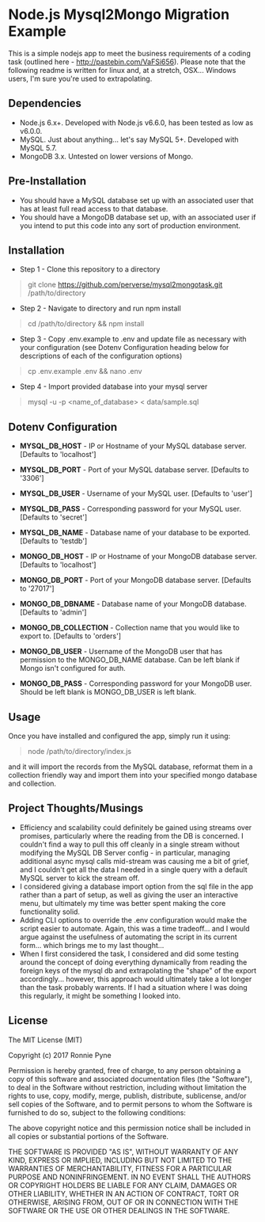 # Node.js Mysql2Mongo Migration Example

This is a simple nodejs app to meet the business requirements of a coding task (outlined here - http://pastebin.com/VaFSi656). Please note that the following readme is written for linux and, at a stretch, OSX... Windows users, I'm sure you're used to extrapolating.

## Dependencies

* Node.js 6.x+. Developed with Node.js v6.6.0, has been tested as low as v6.0.0.
* MySQL. Just about anything... let's say MySQL 5+. Developed with MySQL 5.7.
* MongoDB 3.x. Untested on lower versions of Mongo.

## Pre-Installation

* You should have a MySQL database set up with an associated user that has at least full read access to that database.
* You should have a MongoDB database set up, with an associated user if you intend to put this code into any sort of production environment.

## Installation

* Step 1 - Clone this repository to a directory
> git clone https://github.com/perverse/mysql2mongotask.git /path/to/directory

* Step 2 - Navigate to directory and run npm install
> cd /path/to/directory && npm install

* Step 3 - Copy .env.example to .env and update file as necessary with your configuration (see Dotenv Configuration heading below for descriptions of each of the configuration options)
> cp .env.example .env && nano .env

* Step 4 - Import provided database into your mysql server
> mysql -u <username> -p<password> <name_of_database> < data/sample.sql

## Dotenv Configuration

* **MYSQL_DB_HOST** - IP or Hostname of your MySQL database server. [Defaults to 'localhost']
* **MYSQL_DB_PORT** - Port of your MySQL database server. [Defaults to '3306']
* **MYSQL_DB_USER** - Username of your MySQL user. [Defaults to 'user']
* **MYSQL_DB_PASS** - Corresponding password for your MySQL user. [Defaults to 'secret']
* **MYSQL_DB_NAME** - Database name of your database to be exported. [Defaults to 'testdb']

* **MONGO_DB_HOST** - IP or Hostname of your MongoDB database server. [Defaults to 'localhost']
* **MONGO_DB_PORT** - Port of your MongoDB database server. [Defaults to '27017']
* **MONGO_DB_DBNAME** - Database name of your MongoDB database. [Defaults to 'admin']
* **MONGO_DB_COLLECTION** - Collection name that you would like to export to. [Defaults to 'orders']
* **MONGO_DB_USER** - Username of the MongoDB user that has permission to the MONGO_DB_NAME database. Can be left blank if Mongo isn't configured for auth.
* **MONGO_DB_PASS** - Corresponding password for your MongoDB user. Should be left blank is MONGO_DB_USER is left blank.

## Usage

Once you have installed and configured the app, simply run it using:

> node /path/to/directory/index.js

and it will import the records from the MySQL database, reformat them in a collection friendly way and import them into your specified mongo database and collection.

## Project Thoughts/Musings

* Efficiency and scalability could definitely be gained using streams over promises, particularly where the reading from the DB is concerned. I couldn't find a way to pull this off cleanly in a single stream without modifying the MySQL DB Server config - in particular, managing additional async mysql calls mid-stream was causing me a bit of grief, and I couldn't get all the data I needed in a single query with a default MySQL server to kick the stream off.
* I considered giving a database import option from the sql file in the app rather than a part of setup, as well as giving the user an interactive menu, but ultimately my time was better spent making the core functionality solid.
* Adding CLI options to override the .env configuration would make the script easier to automate. Again, this was a time tradeoff... and I would argue against the usefulness of automating the script in its current form... which brings me to my last thought...
* When I first considered the task, I considered and did some testing around the concept of doing everything dynamically from reading the foreign keys of the mysql db and extrapolating the "shape" of the export accordingly... however, this approach would ultimately take a lot longer than the task probably warrents. If I had a situation where I was doing this regularly, it might be something I looked into.

## License

The MIT License (MIT)

Copyright (c) 2017 Ronnie Pyne

Permission is hereby granted, free of charge, to any person obtaining a copy of this software and associated documentation files (the "Software"), to deal in the Software without restriction, including without limitation the rights to use, copy, modify, merge, publish, distribute, sublicense, and/or sell copies of the Software, and to permit persons to whom the Software is furnished to do so, subject to the following conditions:

The above copyright notice and this permission notice shall be included in all copies or substantial portions of the Software.

THE SOFTWARE IS PROVIDED "AS IS", WITHOUT WARRANTY OF ANY KIND, EXPRESS OR IMPLIED, INCLUDING BUT NOT LIMITED TO THE WARRANTIES OF MERCHANTABILITY, FITNESS FOR A PARTICULAR PURPOSE AND NONINFRINGEMENT. IN NO EVENT SHALL THE AUTHORS OR COPYRIGHT HOLDERS BE LIABLE FOR ANY CLAIM, DAMAGES OR OTHER LIABILITY, WHETHER IN AN ACTION OF CONTRACT, TORT OR OTHERWISE, ARISING FROM, OUT OF OR IN CONNECTION WITH THE SOFTWARE OR THE USE OR OTHER DEALINGS IN THE SOFTWARE.